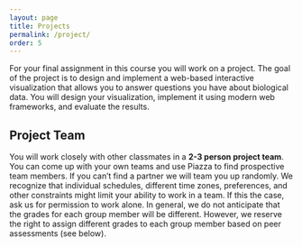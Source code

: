 ```yaml
---
layout: page
title: Projects
permalink: /project/
order: 5
---
```


For your final assignment in this course you will work on a project. The goal of the project is to design and implement a web-based interactive visualization that allows you to answer questions you have about biological data. You will design your visualization, implement it using modern web frameworks, and evaluate the results. 

## Project Team
You will work closely with other classmates in a **2-3 person project team**. You can come up with your own teams and use Piazza to find prospective team members. If you can’t find a partner we will team you up randomly. We recognize that individual schedules, different time zones, preferences, and other constraints might limit your ability to work in a team. If this the case, ask us for permission to work alone. In general, we do not anticipate that the grades for each group member will be different. However, we reserve the right to assign different grades to each group member based on peer assessments (see below).

